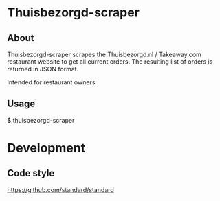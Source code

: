 
Thuisbezorgd-scraper
====================

About
-----
Thuisbezorgd-scraper scrapes the Thuisbezorgd.nl / Takeaway.com restaurant website to get all current orders. 
The resulting list of orders is returned in JSON format. 

Intended for restaurant owners.

Usage
-----

$ thuisbezorgd-scraper <username> <password>



Development
===========

Code style 
----------
https://github.com/standard/standard
